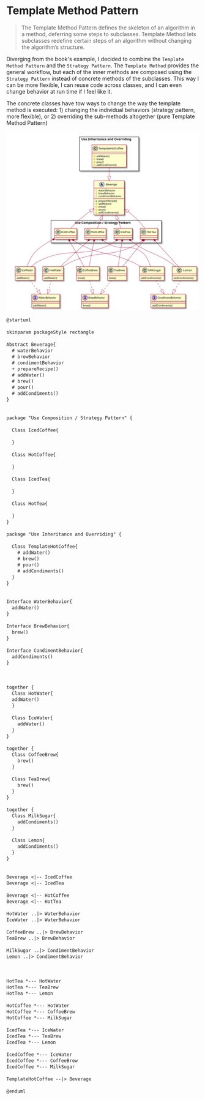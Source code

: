 # Template Method Pattern

> The Template Method Pattern defines the skeleton of an algorithm in a method, deferring some steps to subclasses. Template Method lets subclasses redefine certain steps of an algorithm without changing the algorithm’s structure.

Diverging from the book's example, I decided to combine the `Template Method Pattern` and the `Strategy Pattern`. The `Template Method` provides the general workflow, but each of the inner methods are composed using the `Strategy Pattern` instead of concrete methods of the subclasses. This way I can be more flexible, I can reuse code across classes, and I can even change behavior at run time if I feel like it.

The concrete classes have tow ways to change the way the template method is executed: 1) changing the individual behaviors (strategy pattern, more flexible), or 2) overriding the sub-methods altogether (pure Template Method Pattern)

![UML](uml.svg)


```plantuml
@startuml

skinparam packageStyle rectangle

Abstract Beverage{
  # waterBehavior
  # brewBehavior
  # condimentBehavior
  + prepareRecipe()
  # addWater()
  # brew()
  # pour()
  # addCondiments()
}


package "Use Composition / Strategy Pattern" {

  Class IcedCoffee{

  }

  Class HotCoffee{

  }

  Class IcedTea{

  }

  Class HotTea{

  }
}

package "Use Inheritance and Overriding" {

  Class TemplateHotCoffee{
    # addWater()
    # brew()
    # pour()
    # addCondiments()
  }
}


Interface WaterBehavior{
  addWater()
}

Interface BrewBehavior{
  brew()
}

Interface CondimentBehavior{
  addCondiments()
}



together {
  Class HotWater{
  addWater()
  }

  Class IceWater{
    addWater()
  }
}

together {
  Class CoffeeBrew{
    brew()
  }

  Class TeaBrew{
    brew()
  }
}

together {
  Class MilkSugar{
    addCondiments()
  }

  Class Lemon{
    addCondiments()
  }
}


Beverage <|-- IcedCoffee
Beverage <|-- IcedTea

Beverage <|-- HotCoffee
Beverage <|-- HotTea

HotWater ..|> WaterBehavior
IceWater ..|> WaterBehavior

CoffeeBrew ..|> BrewBehavior
TeaBrew ..|> BrewBehavior

MilkSugar ..|> CondimentBehavior
Lemon ..|> CondimentBehavior



HotTea *--- HotWater
HotTea *--- TeaBrew
HotTea *--- Lemon

HotCoffee *--- HotWater
HotCoffee *--- CoffeeBrew
HotCoffee *--- MilkSugar

IcedTea *--- IceWater
IcedTea *--- TeaBrew
IcedTea *--- Lemon

IcedCoffee *--- IceWater
IcedCoffee *--- CoffeeBrew
IcedCoffee *--- MilkSugar

TemplateHotCoffee --|> Beverage

@enduml
```
